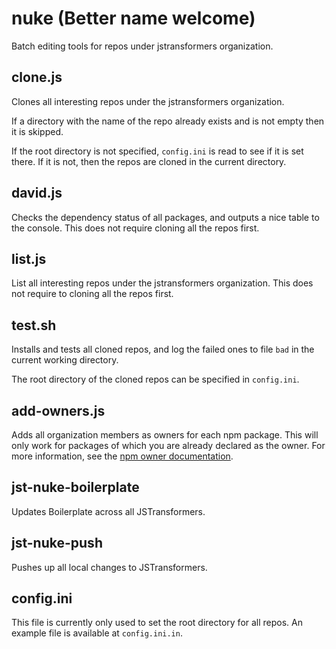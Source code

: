# nuke (Better name welcome)



Batch editing tools for repos under jstransformers organization.

## clone.js

Clones all interesting repos under the jstransformers organization.

If a directory with the name of the repo already exists and is not empty then
it is skipped.

If the root directory is not specified, `config.ini` is read to see if it is
set there. If it is not, then the repos are cloned in the current directory.

## david.js

Checks the dependency status of all packages, and outputs a nice table to the
console. This does not require cloning all the repos first.

## list.js

List all interesting repos under the jstransformers organization. This does not
require to cloning all the repos first.

## test.sh

Installs and tests all cloned repos, and log the failed ones to file `bad` in
the current working directory.

The root directory of the cloned repos can be specified in `config.ini`.

## add-owners.js

Adds all organization members as owners for each npm package. This will only work for packages of which you are already declared as the owner. For more information, see the [npm owner documentation](https://docs.npmjs.com/cli/owner).

## jst-nuke-boilerplate

Updates Boilerplate across all JSTransformers.

## jst-nuke-push

Pushes up all local changes to JSTransformers.

## config.ini

This file is currently only used to set the root directory for all repos. An
example file is available at `config.ini.in`.
